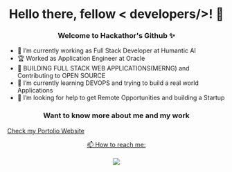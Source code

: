 <p align="center">
              <h1 align="center"> Hello there, fellow < developers/>!  👋</h1>
  </p>
  <p align="center">
              <h3 align="center">Welcome to Hackathor's Github ✨</h3>
  </p>

 - 🔭 I’m currently working as Full Stack Developer at Humantic AI
 -  :trophy: Worked as Application Engineer at Oracle
 - 🎯 BUILDING FULL STACK WEB APPLICATIONS(MERNG) and Contributing to OPEN SOURCE
 - 🌱 I’m currently learning DEVOPS  and trying to build a real world Applications
 - 🤔 I’m looking for help to get Remote Opportunities  and building a Startup
 <p align="center">
              <h3 align="center">Want to know more about me and my work</h3>
              <a href="https://hackathor-portfolio.netlify.app/">
              <p>Check my Portolio Website</p>
              </a?
  </p>
  <p align="center">
  📫 How to reach me: 
  <br>
  <br>
  <a href="https://www.linkedin.com/in/ganesh-hemanth-5a78a0138/">
   <img src="https://user-images.githubusercontent.com/28308043/142984210-eefdbb4b-b2af-47ee-89de-67653603c66d.png" /></a>
</p>


